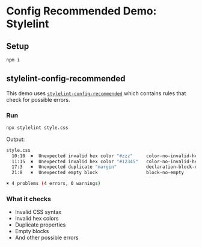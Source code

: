 # Config Recommended Demo: Stylelint

## Setup

```sh
npm i
```

## stylelint-config-recommended

This demo uses [`stylelint-config-recommended`](https://github.com/stylelint/stylelint-config-recommended) which contains rules that check for possible errors.

### Run

```sh
npx stylelint style.css
```

Output:

```sh
style.css
  10:10  ✖  Unexpected invalid hex color "#zzz"     color-no-invalid-hex
  11:15  ✖  Unexpected invalid hex color "#12345"   color-no-invalid-hex
  17:3   ✖  Unexpected duplicate "margin"           declaration-block-no-duplicate-properties
  21:8   ✖  Unexpected empty block                  block-no-empty

✖ 4 problems (4 errors, 0 warnings)
```

### What it checks

- Invalid CSS syntax
- Invalid hex colors
- Duplicate properties
- Empty blocks
- And other possible errors